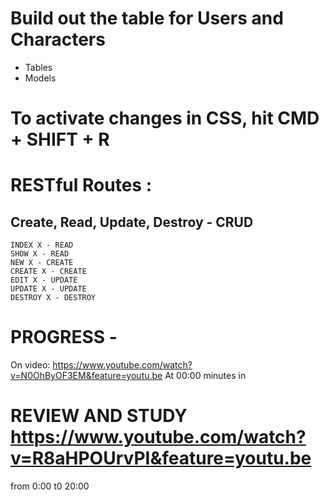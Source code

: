 # Build out the table for Users and Characters
  - Tables
  - Models
  
# To activate changes in CSS, hit CMD + SHIFT + R

# RESTful Routes :
  ## Create, Read, Update, Destroy - CRUD
    INDEX X - READ
    SHOW X - READ
    NEW X - CREATE
    CREATE X - CREATE
    EDIT X - UPDATE
    UPDATE X - UPDATE
    DESTROY X - DESTROY

# PROGRESS - 
  On video: https://www.youtube.com/watch?v=N0OhByOF3EM&feature=youtu.be
  At 00:00 minutes in


# REVIEW AND STUDY https://www.youtube.com/watch?v=R8aHPOUrvPI&feature=youtu.be
from 0:00 t0 20:00